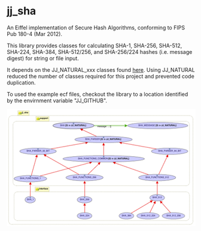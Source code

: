 # jj_sha
An Eiffel implementation of Secure Hash Algorithms, conforming to FIPS Pub 180-4 (Mar 2012).

This library provides classes for calculating SHA-1, SHA-256, SHA-512, SHA-224, SHA-384, SHA-512/256, and SHA-256/224 hashes (i.e. message digest) for string or file input.

It depends on the JJ\_NATURAL\_xxx classes found [here](http://github.com/boxer41a/jj_naturals).  Using JJ_NATURAL reduced the number of classes required for this project and prevented code duplication.

To used the example ecf files, checkout the library to a location identified by the envirnment variable "JJ_GITHUB".

![](docs/parsers.png)

